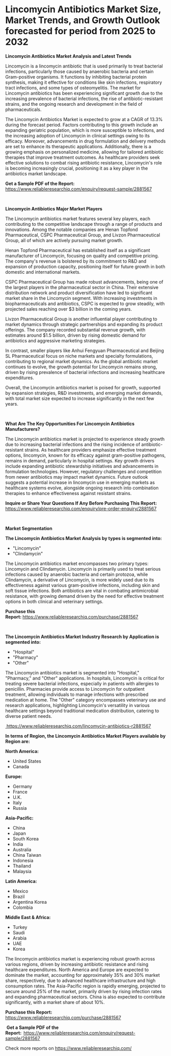 <p><h1>Lincomycin Antibiotics Market Size, Market Trends, and Growth Outlook forecasted for period from 2025 to 2032</h1></p><p><strong>Lincomycin Antibiotics Market Analysis and Latest Trends</strong></p>
<p><p>Lincomycin is a lincomycin antibiotic that is used primarily to treat bacterial infections, particularly those caused by anaerobic bacteria and certain Gram-positive organisms. It functions by inhibiting bacterial protein synthesis, making it effective for conditions like skin infections, respiratory tract infections, and some types of osteomyelitis. The market for Lincomycin antibiotics has been experiencing significant growth due to the increasing prevalence of bacterial infections, the rise of antibiotic-resistant strains, and the ongoing research and development in the field of pharmaceuticals.</p><p>The Lincomycin Antibiotics Market is expected to grow at a CAGR of 13.3% during the forecast period. Factors contributing to this growth include an expanding geriatric population, which is more susceptible to infections, and the increasing adoption of Lincomycin in clinical settings owing to its efficacy. Moreover, advancements in drug formulation and delivery methods are set to enhance its therapeutic applications. Additionally, there is a growing emphasis on personalized medicine, allowing for tailored antibiotic therapies that improve treatment outcomes. As healthcare providers seek effective solutions to combat rising antibiotic resistance, Lincomycin's role is becoming increasingly crucial, positioning it as a key player in the antibiotics market landscape.</p></p>
<p><strong>Get a Sample PDF of the Report:&nbsp;</strong> <a href="https://www.reliableresearchiq.com/enquiry/request-sample/2881567?utm_campaign=2319&utm_medium=2&utm_source=Github&utm_content=ia&utm_term=12032025&utm_id=lincomycin-antibiotics">https://www.reliableresearchiq.com/enquiry/request-sample/2881567</a></p>
<p>&nbsp;</p>
<p><strong>Lincomycin Antibiotics Major Market Players</strong></p>
<p><p>The Lincomycin antibiotics market features several key players, each contributing to the competitive landscape through a range of products and innovations. Among the notable companies are Henan Topfond Pharmaceutical, CSPC Pharmaceutical Group, and Livzon Pharmaceutical Group, all of which are actively pursuing market growth.</p><p>Henan Topfond Pharmaceutical has established itself as a significant manufacturer of Lincomycin, focusing on quality and competitive pricing. The company's revenue is bolstered by its commitment to R&D and expansion of production capacity, positioning itself for future growth in both domestic and international markets.</p><p>CSPC Pharmaceutical Group has made robust advancements, being one of the largest players in the pharmaceutical sector in China. Their extensive distribution network and product diversification have led to significant market share in the Lincomycin segment. With increasing investments in biopharmaceuticals and antibiotics, CSPC is expected to grow steadily, with projected sales reaching over $3 billion in the coming years.</p><p>Livzon Pharmaceutical Group is another influential player contributing to market dynamics through strategic partnerships and expanding its product offerings. The company recorded substantial revenue growth, with estimates around $1.5 billion, driven by rising domestic demand for antibiotics and aggressive marketing strategies. </p><p>In contrast, smaller players like Anhui Fengyuan Pharmaceutical and Beijing SL Pharmaceutical focus on niche markets and specialty formulations, contributing to regional market dynamics. As the global antibiotic market continues to evolve, the growth potential for Lincomycin remains strong, driven by rising prevalence of bacterial infections and increasing healthcare expenditures.</p><p>Overall, the Lincomycin antibiotics market is poised for growth, supported by expansion strategies, R&D investments, and emerging market demands, with total market size expected to increase significantly in the next few years.</p></p>
<p>&nbsp;</p>
<p><strong>What Are The Key Opportunities For Lincomycin Antibiotics Manufacturers?</strong></p>
<p><p>The Lincomycin antibiotics market is projected to experience steady growth due to increasing bacterial infections and the rising incidence of antibiotic-resistant strains. As healthcare providers emphasize effective treatment options, lincomycin, known for its efficacy against gram-positive pathogens, remains in demand, particularly in hospital settings. Key growth drivers include expanding antibiotic stewardship initiatives and advancements in formulation technologies. However, regulatory challenges and competition from newer antibiotics may impact market dynamics. Future outlook suggests a potential increase in lincomycin use in emerging markets as healthcare systems evolve, alongside ongoing research into combination therapies to enhance effectiveness against resistant strains.</p></p>
<p><strong>Inquire or Share Your Questions If Any Before Purchasing This Report:</strong> <a href="https://www.reliableresearchiq.com/enquiry/pre-order-enquiry/2881567?utm_campaign=2319&utm_medium=2&utm_source=Github&utm_content=ia&utm_term=12032025&utm_id=lincomycin-antibiotics">https://www.reliableresearchiq.com/enquiry/pre-order-enquiry/2881567</a></p>
<p>&nbsp;</p>
<p><strong>Market Segmentation</strong></p>
<p><strong>The Lincomycin Antibiotics Market Analysis by types is segmented into:</strong></p>
<p><ul><li>"Lincomycin"</li><li>"Clindamycin"</li></ul></p>
<p><p>The Lincomycin antibiotics market encompasses two primary types: Lincomycin and Clindamycin. Lincomycin is primarily used to treat serious infections caused by anaerobic bacteria and certain protozoa, while Clindamycin, a derivative of Lincomycin, is more widely used due to its effectiveness against various gram-positive infections, including skin and soft tissue infections. Both antibiotics are vital in combating antimicrobial resistance, with growing demand driven by the need for effective treatment options in both clinical and veterinary settings.</p></p>
<p><strong>Purchase this Report:&nbsp;</strong><a href="https://www.reliableresearchiq.com/purchase/2881567?utm_campaign=2319&utm_medium=2&utm_source=Github&utm_content=ia&utm_term=12032025&utm_id=lincomycin-antibiotics">https://www.reliableresearchiq.com/purchase/2881567</a></p>
<p>&nbsp;</p>
<p><strong>The Lincomycin Antibiotics Market Industry Research by Application is segmented into:</strong></p>
<p><ul><li>"Hospital"</li><li>"Pharmacy"</li><li>"Other"</li></ul></p>
<p><p>The Lincomycin antibiotics market is segmented into "Hospital," "Pharmacy," and "Other" applications. In hospitals, Lincomycin is critical for treating severe bacterial infections, especially in patients with allergies to penicillin. Pharmacies provide access to Lincomycin for outpatient treatment, allowing individuals to manage infections with prescribed medication at home. The "Other" category encompasses veterinary use and research applications, highlighting Lincomycin's versatility in various healthcare settings beyond traditional medication distribution, catering to diverse patient needs.</p></p>
<p><a href="https://www.reliableresearchiq.com/lincomycin-antibiotics-r2881567?utm_campaign=2319&utm_medium=2&utm_source=Github&utm_content=ia&utm_term=12032025&utm_id=lincomycin-antibiotics">&nbsp;https://www.reliableresearchiq.com/lincomycin-antibiotics-r2881567</a></p>
<p><strong>In terms of Region, the Lincomycin Antibiotics Market Players available by Region are:</strong></p>
<p>
    <p> <strong> North America: </strong>
        <ul>
            <li>United States</li>
            <li>Canada</li>
        </ul>
        </p> 
    <p> <strong> Europe: </strong>
        <ul>
            <li>Germany</li>
            <li>France</li>
            <li>U.K.</li>
            <li>Italy</li>
            <li>Russia</li>
        </ul>
        </p> 
    <p> <strong> Asia-Pacific: </strong>
        <ul>
            <li>China</li>
            <li>Japan</li>
            <li>South Korea</li>
            <li>India</li>
            <li>Australia</li>
            <li>China Taiwan</li>
            <li>Indonesia</li>
            <li>Thailand</li>
            <li>Malaysia</li>
        </ul>
        </p> 
    <p> <strong> Latin America: </strong>
        <ul>
            <li>Mexico</li>
            <li>Brazil</li>
            <li>Argentina Korea</li>
            <li>Colombia</li>
        </ul>
        </p> 
    <p> <strong> Middle East & Africa: </strong>
        <ul>
            <li>Turkey</li>
            <li>Saudi</li>
            <li>Arabia</li>
            <li>UAE</li>
            <li>Korea</li>
        </ul>
    </p>
    </p>
<p><p>The lincomycin antibiotics market is experiencing robust growth across various regions, driven by increasing antibiotic resistance and rising healthcare expenditures. North America and Europe are expected to dominate the market, accounting for approximately 35% and 30% market share, respectively, due to advanced healthcare infrastructure and high consumption rates. The Asia-Pacific region is rapidly emerging, projected to secure around 25% of the market, primarily driven by rising infection rates and expanding pharmaceutical sectors. China is also expected to contribute significantly, with a market share of about 10%.</p></p>
<p><strong>Purchase this Report: </strong><a href="https://www.reliableresearchiq.com/purchase/2881567?utm_campaign=2319&utm_medium=2&utm_source=Github&utm_content=ia&utm_term=12032025&utm_id=lincomycin-antibiotics">https://www.reliableresearchiq.com/purchase/2881567</a></p>
<p>&nbsp;<strong>Get a Sample PDF of the Report:&nbsp;&nbsp;</strong><a href="https://www.reliableresearchiq.com/enquiry/request-sample/2881567?utm_campaign=2319&utm_medium=2&utm_source=Github&utm_content=ia&utm_term=12032025&utm_id=lincomycin-antibiotics">https://www.reliableresearchiq.com/enquiry/request-sample/2881567</a></p>
<p><strong></strong></p>
<p>Check more reports on <a href="https://www.reliableresearchiq.com/?utm_campaign=2319&utm_medium=2&utm_source=Github&utm_content=ia&utm_term=12032025&utm_id=lincomycin-antibiotics">https://www.reliableresearchiq.com/</a></p>